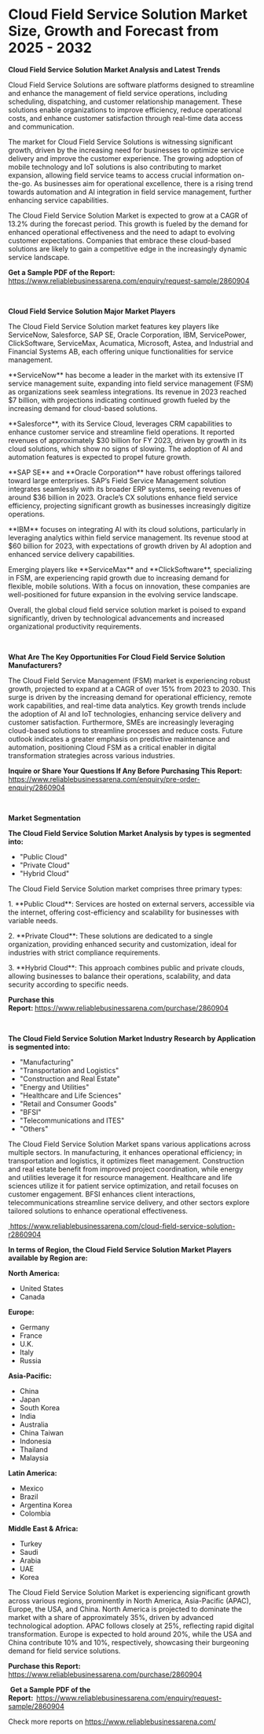 <p><h1>Cloud Field Service Solution Market Size, Growth and Forecast from 2025 - 2032</h1></p><p><strong>Cloud Field Service Solution Market Analysis and Latest Trends</strong></p>
<p><p>Cloud Field Service Solutions are software platforms designed to streamline and enhance the management of field service operations, including scheduling, dispatching, and customer relationship management. These solutions enable organizations to improve efficiency, reduce operational costs, and enhance customer satisfaction through real-time data access and communication. </p><p>The market for Cloud Field Service Solutions is witnessing significant growth, driven by the increasing need for businesses to optimize service delivery and improve the customer experience. The growing adoption of mobile technology and IoT solutions is also contributing to market expansion, allowing field service teams to access crucial information on-the-go. As businesses aim for operational excellence, there is a rising trend towards automation and AI integration in field service management, further enhancing service capabilities.</p><p>The Cloud Field Service Solution Market is expected to grow at a CAGR of 13.2% during the forecast period. This growth is fueled by the demand for enhanced operational effectiveness and the need to adapt to evolving customer expectations. Companies that embrace these cloud-based solutions are likely to gain a competitive edge in the increasingly dynamic service landscape.</p></p>
<p><strong>Get a Sample PDF of the Report:&nbsp;</strong> <a href="https://www.reliablebusinessarena.com/enquiry/request-sample/2860904?utm_campaign=2033&utm_medium=2&utm_source=Github&utm_content=ia&utm_term=12032025&utm_id=cloud-field-service-solution">https://www.reliablebusinessarena.com/enquiry/request-sample/2860904</a></p>
<p>&nbsp;</p>
<p><strong>Cloud Field Service Solution Major Market Players</strong></p>
<p><p>The Cloud Field Service Solution market features key players like ServiceNow, Salesforce, SAP SE, Oracle Corporation, IBM, ServicePower, ClickSoftware, ServiceMax, Acumatica, Microsoft, Astea, and Industrial and Financial Systems AB, each offering unique functionalities for service management.</p><p>**ServiceNow** has become a leader in the market with its extensive IT service management suite, expanding into field service management (FSM) as organizations seek seamless integrations. Its revenue in 2023 reached $7 billion, with projections indicating continued growth fueled by the increasing demand for cloud-based solutions.</p><p>**Salesforce**, with its Service Cloud, leverages CRM capabilities to enhance customer service and streamline field operations. It reported revenues of approximately $30 billion for FY 2023, driven by growth in its cloud solutions, which show no signs of slowing. The adoption of AI and automation features is expected to propel future growth.</p><p>**SAP SE** and **Oracle Corporation** have robust offerings tailored toward large enterprises. SAP’s Field Service Management solution integrates seamlessly with its broader ERP systems, seeing revenues of around $36 billion in 2023. Oracle’s CX solutions enhance field service efficiency, projecting significant growth as businesses increasingly digitize operations.</p><p>**IBM** focuses on integrating AI with its cloud solutions, particularly in leveraging analytics within field service management. Its revenue stood at $60 billion for 2023, with expectations of growth driven by AI adoption and enhanced service delivery capabilities.</p><p>Emerging players like **ServiceMax** and **ClickSoftware**, specializing in FSM, are experiencing rapid growth due to increasing demand for flexible, mobile solutions. With a focus on innovation, these companies are well-positioned for future expansion in the evolving service landscape.</p><p>Overall, the global cloud field service solution market is poised to expand significantly, driven by technological advancements and increased organizational productivity requirements.</p></p>
<p>&nbsp;</p>
<p><strong>What Are The Key Opportunities For Cloud Field Service Solution Manufacturers?</strong></p>
<p><p>The Cloud Field Service Management (FSM) market is experiencing robust growth, projected to expand at a CAGR of over 15% from 2023 to 2030. This surge is driven by the increasing demand for operational efficiency, remote work capabilities, and real-time data analytics. Key growth trends include the adoption of AI and IoT technologies, enhancing service delivery and customer satisfaction. Furthermore, SMEs are increasingly leveraging cloud-based solutions to streamline processes and reduce costs. Future outlook indicates a greater emphasis on predictive maintenance and automation, positioning Cloud FSM as a critical enabler in digital transformation strategies across various industries.</p></p>
<p><strong>Inquire or Share Your Questions If Any Before Purchasing This Report:</strong> <a href="https://www.reliablebusinessarena.com/enquiry/pre-order-enquiry/2860904?utm_campaign=2033&utm_medium=2&utm_source=Github&utm_content=ia&utm_term=12032025&utm_id=cloud-field-service-solution">https://www.reliablebusinessarena.com/enquiry/pre-order-enquiry/2860904</a></p>
<p>&nbsp;</p>
<p><strong>Market Segmentation</strong></p>
<p><strong>The Cloud Field Service Solution Market Analysis by types is segmented into:</strong></p>
<p><ul><li>"Public Cloud"</li><li>"Private Cloud"</li><li>"Hybrid Cloud"</li></ul></p>
<p><p>The Cloud Field Service Solution market comprises three primary types: </p><p>1. **Public Cloud**: Services are hosted on external servers, accessible via the internet, offering cost-efficiency and scalability for businesses with variable needs.</p><p>2. **Private Cloud**: These solutions are dedicated to a single organization, providing enhanced security and customization, ideal for industries with strict compliance requirements.</p><p>3. **Hybrid Cloud**: This approach combines public and private clouds, allowing businesses to balance their operations, scalability, and data security according to specific needs.</p></p>
<p><strong>Purchase this Report:&nbsp;</strong><a href="https://www.reliablebusinessarena.com/purchase/2860904?utm_campaign=2033&utm_medium=2&utm_source=Github&utm_content=ia&utm_term=12032025&utm_id=cloud-field-service-solution">https://www.reliablebusinessarena.com/purchase/2860904</a></p>
<p>&nbsp;</p>
<p><strong>The Cloud Field Service Solution Market Industry Research by Application is segmented into:</strong></p>
<p><ul><li>"Manufacturing"</li><li>"Transportation and Logistics"</li><li>"Construction and Real Estate"</li><li>"Energy and Utilities"</li><li>"Healthcare and Life Sciences"</li><li>"Retail and Consumer Goods"</li><li>"BFSI"</li><li>"Telecommunications and ITES"</li><li>"Others"</li></ul></p>
<p><p>The Cloud Field Service Solution Market spans various applications across multiple sectors. In manufacturing, it enhances operational efficiency; in transportation and logistics, it optimizes fleet management. Construction and real estate benefit from improved project coordination, while energy and utilities leverage it for resource management. Healthcare and life sciences utilize it for patient service optimization, and retail focuses on customer engagement. BFSI enhances client interactions, telecommunications streamline service delivery, and other sectors explore tailored solutions to enhance operational effectiveness.</p></p>
<p><a href="https://www.reliablebusinessarena.com/cloud-field-service-solution-r2860904?utm_campaign=2033&utm_medium=2&utm_source=Github&utm_content=ia&utm_term=12032025&utm_id=cloud-field-service-solution">&nbsp;https://www.reliablebusinessarena.com/cloud-field-service-solution-r2860904</a></p>
<p><strong>In terms of Region, the Cloud Field Service Solution Market Players available by Region are:</strong></p>
<p>
    <p> <strong> North America: </strong>
        <ul>
            <li>United States</li>
            <li>Canada</li>
        </ul>
        </p> 
    <p> <strong> Europe: </strong>
        <ul>
            <li>Germany</li>
            <li>France</li>
            <li>U.K.</li>
            <li>Italy</li>
            <li>Russia</li>
        </ul>
        </p> 
    <p> <strong> Asia-Pacific: </strong>
        <ul>
            <li>China</li>
            <li>Japan</li>
            <li>South Korea</li>
            <li>India</li>
            <li>Australia</li>
            <li>China Taiwan</li>
            <li>Indonesia</li>
            <li>Thailand</li>
            <li>Malaysia</li>
        </ul>
        </p> 
    <p> <strong> Latin America: </strong>
        <ul>
            <li>Mexico</li>
            <li>Brazil</li>
            <li>Argentina Korea</li>
            <li>Colombia</li>
        </ul>
        </p> 
    <p> <strong> Middle East & Africa: </strong>
        <ul>
            <li>Turkey</li>
            <li>Saudi</li>
            <li>Arabia</li>
            <li>UAE</li>
            <li>Korea</li>
        </ul>
    </p>
    </p>
<p><p>The Cloud Field Service Solution Market is experiencing significant growth across various regions, prominently in North America, Asia-Pacific (APAC), Europe, the USA, and China. North America is projected to dominate the market with a share of approximately 35%, driven by advanced technological adoption. APAC follows closely at 25%, reflecting rapid digital transformation. Europe is expected to hold around 20%, while the USA and China contribute 10% and 10%, respectively, showcasing their burgeoning demand for field service solutions.</p></p>
<p><strong>Purchase this Report: </strong><a href="https://www.reliablebusinessarena.com/purchase/2860904?utm_campaign=2033&utm_medium=2&utm_source=Github&utm_content=ia&utm_term=12032025&utm_id=cloud-field-service-solution">https://www.reliablebusinessarena.com/purchase/2860904</a></p>
<p>&nbsp;<strong>Get a Sample PDF of the Report:&nbsp;&nbsp;</strong><a href="https://www.reliablebusinessarena.com/enquiry/request-sample/2860904?utm_campaign=2033&utm_medium=2&utm_source=Github&utm_content=ia&utm_term=12032025&utm_id=cloud-field-service-solution">https://www.reliablebusinessarena.com/enquiry/request-sample/2860904</a></p>
<p><strong></strong></p>
<p>Check more reports on <a href="https://www.reliablebusinessarena.com/?utm_campaign=2033&utm_medium=2&utm_source=Github&utm_content=ia&utm_term=12032025&utm_id=cloud-field-service-solution">https://www.reliablebusinessarena.com/</a></p>